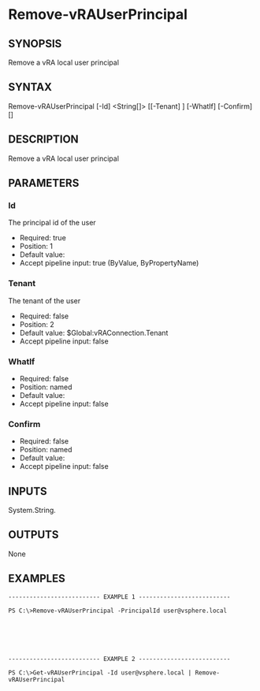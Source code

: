 # Remove-vRAUserPrincipal

## SYNOPSIS
    
Remove a vRA local user principal

## SYNTAX
 Remove-vRAUserPrincipal [-Id] <String[]> [[-Tenant] <String>] [-WhatIf] [-Confirm] [<CommonParameters>]     

## DESCRIPTION

Remove a vRA local user principal

## PARAMETERS


### Id

The principal id of the user

* Required: true
* Position: 1
* Default value: 
* Accept pipeline input: true (ByValue, ByPropertyName)

### Tenant

The tenant of the user

* Required: false
* Position: 2
* Default value: $Global:vRAConnection.Tenant
* Accept pipeline input: false

### WhatIf


* Required: false
* Position: named
* Default value: 
* Accept pipeline input: false

### Confirm


* Required: false
* Position: named
* Default value: 
* Accept pipeline input: false

## INPUTS

System.String.

## OUTPUTS

None

## EXAMPLES
```
-------------------------- EXAMPLE 1 --------------------------

PS C:\>Remove-vRAUserPrincipal -PrincipalId user@vsphere.local






-------------------------- EXAMPLE 2 --------------------------

PS C:\>Get-vRAUserPrincipal -Id user@vsphere.local | Remove-vRAUserPrincipal
```

